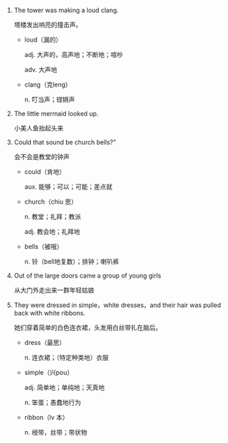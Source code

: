 1. The tower was making a loud clang.

    塔楼发出响亮的撞击声。

    - loud（漏的）

        adj. 大声的，高声地；不断地；喧吵

        adv. 大声地

    - clang（克leng）

        n. 叮当声；铿锵声

2. The little mermaid looked up.

    小美人鱼抬起头来

3. Could that sound be church bells?"

    会不会是教堂的钟声

    - could（肯地）

        aux. 能够；可以；可能；差点就

    - church（chiu 思）

        n. 教堂；礼拜；教派

        adj. 教会地；礼拜地

    - bells（被哦）

        n. 铃（bell地复数）；排钟；喇叭裤

4. Out of the large doors came a group of young girls

    从大门外走出来一群年轻姑娘

5. They were dressed in simple，white dresses，and their hair was pulled back with white ribbons.

    她们穿着简单的白色连衣裙，头发用白丝带扎在脑后。

    - dress（最思）

        n. 连衣裙；（特定种类地）衣服

    - simple（兴pou）

        adj. 简单地；单纯地；天真地

        n. 笨蛋；愚蠢地行为

    - ribbon（lv 本）

        n. 绶带，丝带；带状物